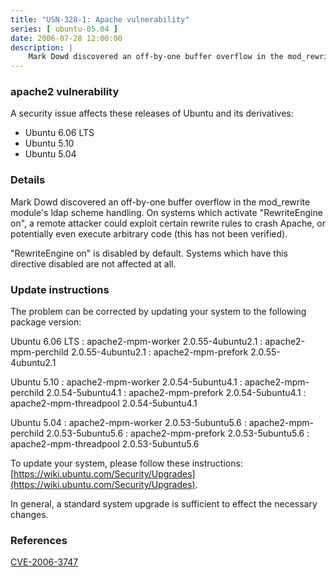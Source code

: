 ```yaml
---
title: "USN-328-1: Apache vulnerability"
series: [ ubuntu-05.04 ]
date: 2006-07-28 12:00:00
description: |
    Mark Dowd discovered an off-by-one buffer overflow in the mod_rewrite module&#39;s ldap scheme handling. On systems which activate &quot;RewriteEngine on&quot;,  a remote attacker could exploit certain rewrite rules to crash Apache, or potentially even execute arbitrary code (this has not been verified).
--- 
```

 
### apache2 vulnerability

A security issue affects these releases of Ubuntu and its derivatives:

* Ubuntu 6.06 LTS
* Ubuntu 5.10
* Ubuntu 5.04

### Details

Mark Dowd discovered an off-by-one buffer overflow in the mod_rewrite module&#39;s ldap scheme handling. On systems which activate &quot;RewriteEngine on&quot;, a remote attacker could exploit certain rewrite rules to crash Apache, or potentially even execute arbitrary code (this has not been verified).

&quot;RewriteEngine on&quot; is disabled by default. Systems which have this directive disabled are not affected at all.

### Update instructions

The problem can be corrected by updating your system to the following package version:

Ubuntu 6.06 LTS
 : apache2-mpm-worker <span>2.0.55-4ubuntu2.1</span>
 : apache2-mpm-perchild <span>2.0.55-4ubuntu2.1</span>
 : apache2-mpm-prefork <span>2.0.55-4ubuntu2.1</span>

Ubuntu 5.10
 : apache2-mpm-worker <span>2.0.54-5ubuntu4.1</span>
 : apache2-mpm-perchild <span>2.0.54-5ubuntu4.1</span>
 : apache2-mpm-prefork <span>2.0.54-5ubuntu4.1</span>
 : apache2-mpm-threadpool <span>2.0.54-5ubuntu4.1</span>

Ubuntu 5.04
 : apache2-mpm-worker <span>2.0.53-5ubuntu5.6</span>
 : apache2-mpm-perchild <span>2.0.53-5ubuntu5.6</span>
 : apache2-mpm-prefork <span>2.0.53-5ubuntu5.6</span>
 : apache2-mpm-threadpool <span>2.0.53-5ubuntu5.6</span>

To update your system, please follow these instructions: [https://wiki.ubuntu.com/Security/Upgrades](https://wiki.ubuntu.com/Security/Upgrades).

In general, a standard system upgrade is sufficient to effect the necessary changes.

### References

 [CVE-2006-3747](http://people.ubuntu.com/~ubuntu-security/cve/CVE-2006-3747)
 
